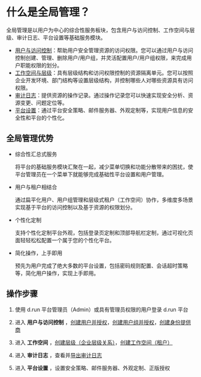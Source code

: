 # 什么是全局管理？

全局管理是以用户为中心的综合性服务板块，包含用户与访问控制、工作空间与层级、审计日志、平台设置等基础服务模块。

- [用户与访问控制](../user-guide/access-control/global.md)：帮助用户安全管理资源的访问权限。您可以通过用户与访问控制创建、管理、删除用户/用户组，并灵活配置用户/用户组权限，来完成用户职能权限的划分。
- [工作空间与层级](../user-guide/workspace/ws-folder.md)：具有层级结构和访问权限控制的资源隔离单元。您可以按照企业开发环境、部门结构等设置层级结构，并控制哪些人对哪些资源具有访问权限。
- [审计日志](../user-guide/audit/audit-log.md)：提供资源的操作记录。通过操作记录您可以快速实现安全分析、资源变更、问题定位等。
- [平台设置](../user-guide/platform-setting/mail-server.md)：通过平台安全策略、邮件服务器、外观定制等，实现用户信息的安全性和平台的个性化。

## 全局管理优势

- 综合性汇总式服务

    将平台的基础服务模块汇聚在一起，减少菜单切换和功能分散带来的困扰，使平台管理员在一个菜单下就能够完成基础性平台设置和用户管理。

- 用户与租户相结合

    通过扁平化用户、用户组管理和层级式租户（工作空间）协作，多维度多场景实现基于平台的访问控制以及基于资源的权限划分。

- 个性化定制

    支持个性化定制平台外观，包括登录页定制和顶部导航栏定制，通过可视化页面轻轻松松配置一个属于您的个性化平台。

- 简化操作，上手即用
  
    预先为用户完成了绝大多数的平台设置，包括密码规则配置、会话超时策略等，简化用户操作，实现上手即用。

## 操作步骤

1. 使用 d.run 平台管理员（Admin）或具有管理员权限的用户登录 d.run 平台

2. 进入 __用户与访问控制__ ，[创建用户并授权](../user-guide/access-control/user.md)，[创建用户组并授权](../user-guide/access-control/group.md)，[创建身份提供商](../user-guide/access-control/idprovider.md)

3. 进入 __工作空间__ ，[创建层级（企业层级关系）](../user-guide/workspace/ws-folder.md)，[创建工作空间（租户）](../user-guide/workspace/workspace.md)

4. 进入 __审计日志__ ，查看并[导出审计日志](../user-guide/audit/audit-log.md)

5. 进入 __平台设置__ ，设置安全策略、邮件服务器、外观定制、正版授权
